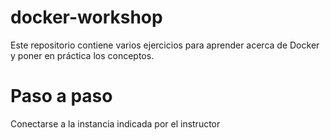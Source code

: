 # docker-workshop

Este repositorio contiene varios ejercicios para aprender acerca de Docker y poner en práctica los conceptos.


# Paso a paso

Conectarse a la instancia indicada por el instructor